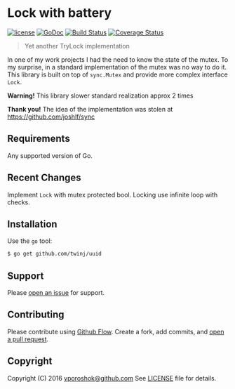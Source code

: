 # Lock with battery

[![license](http://img.shields.io/badge/license-MIT-blue.svg)](https://raw.githubusercontent.com/vporoshok/lock/master/LICENSE)
[![GoDoc](http://godoc.org/github.com/vporoshok/lock?status.png)](http://godoc.org/github.com/vporoshok/lock)
[![Build Status](https://travis-ci.org/vporoshok/lock.svg?branch=master)](https://travis-ci.org/vporoshok/lock)
[![Coverage Status](https://coveralls.io/repos/github/vporoshok/lock/badge.svg?branch=master)](https://coveralls.io/github/vporoshok/lock?branch=master)

> Yet another TryLock implementation

In one of my work projects I had the need to know the state of the mutex. To my surprise, in a standard implementation of the mutex was no way to do it. This library is built on top of `sync.Mutex` and provide more complex interface `Lock`.
  
**Warning!** This library slower standard realization approx 2 times
 
**Thank you!** The idea of the implementation was stolen at https://github.com/joshlf/sync

## Requirements

Any supported version of Go.

## Recent Changes

Implement `Lock` with mutex protected bool. Locking use infinite loop with checks.

## Installation

Use the `go` tool:
```sh
$ go get github.com/twinj/uuid
```

## Support

Please [open an issue](https://github.com/vporoshok/lock/issues/new) for support.

## Contributing

Please contribute using [Github Flow](https://guides.github.com/introduction/flow/). Create a fork, add commits, and [open a pull request](https://github.com/vporoshok/lock/compare/).

## Copyright

Copyright (C) 2016 vporoshok@github.com
See [LICENSE](https://github.com/vporoshok/lock/tree/master/LICENSE)
file for details.
